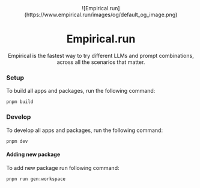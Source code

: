 <div align="center">
![Empirical.run](https://www.empirical.run/images/og/default_og_image.png)

# Empirical.run
<!-- section for badges -->
Empirical is the fastest way to try different LLMs and prompt combinations, across all the scenarios that matter.
</div>

### Setup

To build all apps and packages, run the following command:

```
pnpm build
```

### Develop

To develop all apps and packages, run the following command:

```
pnpm dev
```

#### Adding new package
To add new package run following command:
```
pnpn run gen:workspace
```

